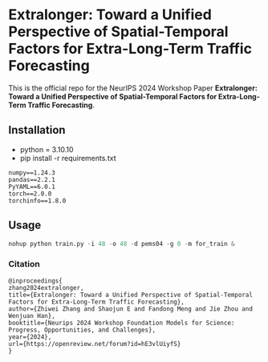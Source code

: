 # Extralonger: Toward a Unified Perspective of Spatial-Temporal Factors for Extra-Long-Term Traffic Forecasting

This is the official repo for the NeurIPS 2024 Workshop Paper **Extralonger: Toward a Unified Perspective of Spatial-Temporal Factors for Extra-Long-Term Traffic Forecasting**.
## Installation

- python = 3.10.10
- pip install -r requirements.txt

``` plain
numpy==1.24.3
pandas==2.2.1
PyYAML==6.0.1
torch==2.0.0
torchinfo==1.8.0
```

## Usage

``` python
nohup python train.py -i 48 -o 48 -d pems04 -g 0 -m for_train &
```

### Citation
```
@inproceedings{
zhang2024extralonger,
title={Extralonger: Toward a Unified Perspective of Spatial-Temporal Factors for Extra-Long-Term Traffic Forecasting},
author={Zhiwei Zhang and Shaojun E and Fandong Meng and Jie Zhou and Wenjuan Han},
booktitle={Neurips 2024 Workshop Foundation Models for Science: Progress, Opportunities, and Challenges},
year={2024},
url={https://openreview.net/forum?id=hE3vlUiyfS}
}
```
